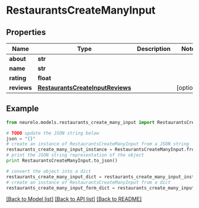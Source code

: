 # RestaurantsCreateManyInput


## Properties
Name | Type | Description | Notes
------------ | ------------- | ------------- | -------------
**about** | **str** |  | 
**name** | **str** |  | 
**rating** | **float** |  | 
**reviews** | [**RestaurantsCreateInputReviews**](RestaurantsCreateInputReviews.md) |  | [optional] 

## Example

```python
from neurelo.models.restaurants_create_many_input import RestaurantsCreateManyInput

# TODO update the JSON string below
json = "{}"
# create an instance of RestaurantsCreateManyInput from a JSON string
restaurants_create_many_input_instance = RestaurantsCreateManyInput.from_json(json)
# print the JSON string representation of the object
print RestaurantsCreateManyInput.to_json()

# convert the object into a dict
restaurants_create_many_input_dict = restaurants_create_many_input_instance.to_dict()
# create an instance of RestaurantsCreateManyInput from a dict
restaurants_create_many_input_form_dict = restaurants_create_many_input.from_dict(restaurants_create_many_input_dict)
```
[[Back to Model list]](../README.md#documentation-for-models) [[Back to API list]](../README.md#documentation-for-api-endpoints) [[Back to README]](../README.md)


